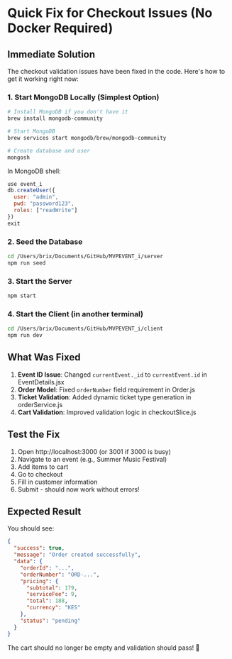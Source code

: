 # Quick Fix for Checkout Issues (No Docker Required)

## Immediate Solution

The checkout validation issues have been fixed in the code. Here's how to get it working right now:

### 1. Start MongoDB Locally (Simplest Option)

```bash
# Install MongoDB if you don't have it
brew install mongodb-community

# Start MongoDB
brew services start mongodb/brew/mongodb-community

# Create database and user
mongosh
```

In MongoDB shell:
```javascript
use event_i
db.createUser({
  user: "admin", 
  pwd: "password123",
  roles: ["readWrite"]
})
exit
```

### 2. Seed the Database

```bash
cd /Users/brix/Documents/GitHub/MVPEVENT_i/server
npm run seed
```

### 3. Start the Server

```bash
npm start
```

### 4. Start the Client (in another terminal)

```bash
cd /Users/brix/Documents/GitHub/MVPEVENT_i/client
npm run dev
```

## What Was Fixed

1. **Event ID Issue**: Changed `currentEvent._id` to `currentEvent.id` in EventDetails.jsx
2. **Order Model**: Fixed `orderNumber` field requirement in Order.js  
3. **Ticket Validation**: Added dynamic ticket type generation in orderService.js
4. **Cart Validation**: Improved validation logic in checkoutSlice.js

## Test the Fix

1. Open http://localhost:3000 (or 3001 if 3000 is busy)
2. Navigate to an event (e.g., Summer Music Festival)
3. Add items to cart
4. Go to checkout
5. Fill in customer information
6. Submit - should now work without errors!

## Expected Result

You should see:
```json
{
  "success": true,
  "message": "Order created successfully", 
  "data": {
    "orderId": "...",
    "orderNumber": "ORD-...",
    "pricing": {
      "subtotal": 179,
      "serviceFee": 9, 
      "total": 188,
      "currency": "KES"
    },
    "status": "pending"
  }
}
```

The cart should no longer be empty and validation should pass! 🎉










